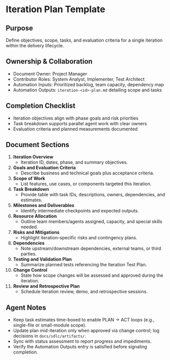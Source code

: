 # Iteration Plan Template

## Purpose

Define objectives, scope, tasks, and evaluation criteria for a single iteration within the delivery lifecycle.

## Ownership & Collaboration

- Document Owner: Project Manager
- Contributor Roles: System Analyst, Implementer, Test Architect
- Automation Inputs: Prioritized backlog, team capacity, dependency map
- Automation Outputs: `iteration-<id>-plan.md` detailing scope and tasks

## Completion Checklist

- Iteration objectives align with phase goals and risk priorities
- Task breakdown supports parallel agent work with clear owners
- Evaluation criteria and planned measurements documented

## Document Sections

1. **Iteration Overview**
   - Iteration ID, dates, phase, and summary objectives.
2. **Goals and Evaluation Criteria**
   - Describe business and technical goals plus acceptance criteria.
3. **Scope of Work**
   - List features, use cases, or components targeted this iteration.
4. **Task Breakdown**
   - Provide table with task IDs, descriptions, owners, dependencies, and estimates.
5. **Milestones and Deliverables**
   - Identify intermediate checkpoints and expected outputs.
6. **Resource Allocation**
   - Outline team members/agents assigned, capacity, and special skills needed.
7. **Risks and Mitigations**
   - Highlight iteration-specific risks and contingency plans.
8. **Dependencies**
   - Note upstream/downstream dependencies, external teams, or third parties.
9. **Testing and Validation Plan**
   - Summarize planned tests referencing the Iteration Test Plan.
10. **Change Control**
    - State how scope changes will be assessed and approved during the iteration.
11. **Review and Retrospective Plan**
    - Schedule iteration review, demo, and retrospective sessions.

## Agent Notes

- Keep task estimates time-boxed to enable PLAN → ACT loops (e.g., single-file or small-module scope).
- Update plan mid-iteration only when approved via change control; log decisions in `docs/sdlc/artifacts/`.
- Sync with status assessment to report progress and impediments.
- Verify the Automation Outputs entry is satisfied before signaling completion.
